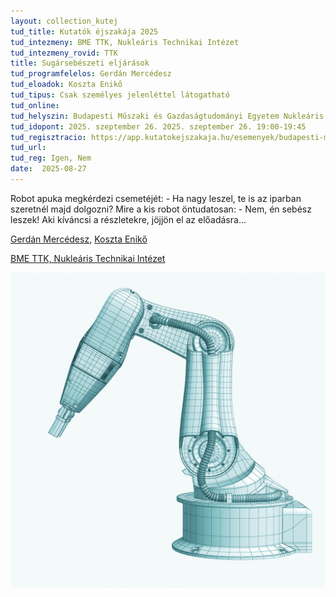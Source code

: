 ```yaml
---
layout: collection_kutej
tud_title: Kutatók éjszakája 2025
tud_intezmeny: BME TTK, Nukleáris Technikai Intézet
tud_intezmeny_rovid: TTK
title: Sugársebészeti eljárások
tud_programfelelos: Gerdán Mercédesz
tud_eloadok: Koszta Enikő
tud_tipus: Csak személyes jelenléttel látogatható
tud_online: 
tud_helyszin: Budapesti Műszaki és Gazdaságtudományi Egyetem Nukleáris Technikai Intézet 1111 Budapest, Műegyetem rkp. 9., R épület 2. emelet 215. terem
tud_idopont: 2025. szeptember 26. 2025. szeptember 26. 19:00-19:45
tud_regisztracio: https://app.kutatokejszakaja.hu/esemenyek/budapesti-muszaki-es-gazdasagtudomanyi-egyetem-bme/sugarsebeszeti-eljarasok-1
tud_url: 
tud_reg: Igen, Nem
date:  2025-08-27
---
```


Robot apuka megkérdezi csemetéjét: - Ha nagy leszel, te is az iparban szeretnél majd dolgozni? 
Mire a kis robot öntudatosan: - Nem, én sebész leszek! 
Aki kíváncsi a részletekre, jöjjön el az előadásra...

[Gerdán Mercédesz](https://tudprog.bme.hu/kutatok_ejszakaja/profilok/gerdan_mercedesz), [Koszta Enikő](https://tudprog.bme.hu/kutatok_ejszakaja/profilok/koszta_eniko)

[BME TTK, Nukleáris Technikai Intézet](https://www.reak.bme.hu/)

![Sugársebészeti eljárások](../2025/images/sugarsebeszeti-eljarasok.jpg)
